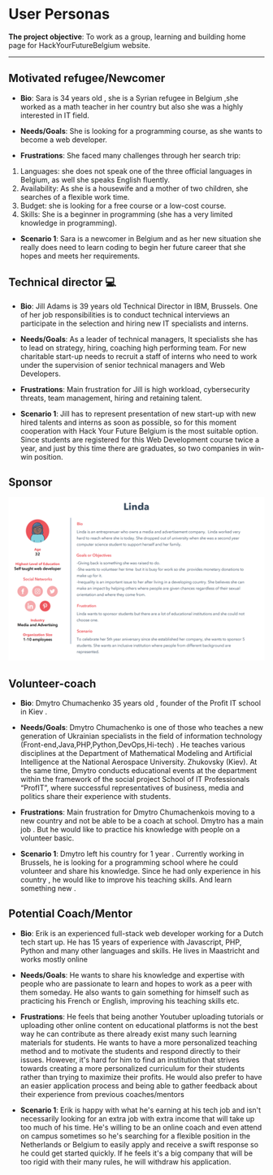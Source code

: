 # User Personas

**The project objective**: To work as a group, learning and building home page
for HackYourFutureBelgium website.

<!-- some introduction -->

---

<!-- a persona -->

## Motivated refugee/Newcomer

- **Bio**: Sara is 34 years old , she is a Syrian refugee in Belgium ,she worked
  as a math teacher in her country but also she was a highly interested in IT
  field.

- **Needs/Goals**: She is looking for a programming course, as she wants to
  become a web developer.

- **Frustrations**: She faced many challenges through her search trip:

1. Languages: she does not speak one of the three official languages in Belgium,
   as well she speaks English fluently.
2. Availability: As she is a housewife and a mother of two children, she
   searches of a flexible work time.
3. Budget: she is looking for a free course or a low-cost course.
4. Skills: She is a beginner in programming (she has a very limited knowledge in
   programming).

- **Scenario 1**: Sara is a newcomer in Belgium and as her new situation she
  really does need to learn coding to begin her future career that she hopes and
  meets her requirements.

## Technical director 💻

- **Bio**: Jill Adams is 39 years old Technical Director in IBM, Brussels. One
  of her job responsibilities is to conduct technical interviews an participate
  in the selection and hiring new IT specialists and interns.

- **Needs/Goals**: As a leader of technical managers, It specialists she has to
  lead on strategy, hiring, coaching high performing team. For new charitable
  start-up needs to recruit a staff of interns who need to work under the
  supervision of senior technical managers and Web Developers.

- **Frustrations**: Main frustration for Jill is high workload, cybersecurity
  threats, team management, hiring and retaining talent.

- **Scenario 1**: Jill has to represent presentation of new start-up with new
  hired talents and interns as soon as possible, so for this moment cooperation
  with Hack Your Future Belgium is the most suitable option. Since students are
  registered for this Web Development course twice a year, and just by this time
  there are graduates, so two companies in win-win position.

## Sponsor

![sponsor](assets/user_persona2.png)

## Volunteer-coach

- **Bio**: Dmytro Chumachenko 35 years old , founder of the Profit IT school in
  Kiev .

- **Needs/Goals**: Dmytro Chumachenko is one of those who teaches a new
  generation of Ukrainian specialists in the field of information technology
  (Front-end,Java,PHP,Python,DevOps,Hi-tech) . He teaches various disciplines at
  the Department of Mathematical Modeling and Artificial Intelligence at the
  National Aerospace University. Zhukovsky (Kiev). At the same time, Dmytro
  conducts educational events at the department within the framework of the
  social project School of IT Professionals “ProfIT”, where successful
  representatives of business, media and politics share their experience with
  students.

- **Frustrations**: Main frustration for Dmytro Chumachenkois moving to a new
  country and not be able to be a coach at school. Dmytro has a main job . But
  he would like to practice his knowledge with people on a volunteer basic.

- **Scenario 1**: Dmytro left his country for 1 year . Currently working in
  Brussels, he is looking for a programming school where he could volunteer and
  share his knowledge. Since he had only experience in his country , he would
  like to improve his teaching skills. And learn something new .

## Potential Coach/Mentor

- **Bio**: Erik is an experienced full-stack web developer working for a Dutch
  tech start up. He has 15 years of experience with Javascript, PHP, Python and
  many other languages and skills. He lives in Maastricht and works mostly
  online

- **Needs/Goals**: He wants to share his knowledge and expertise with people who
  are passionate to learn and hopes to work as a peer with them someday. He also
  wants to gain something for himself such as practicing his French or English,
  improving his teaching skills etc.

- **Frustrations**: He feels that being another Youtuber uploading tutorials or
  uploading other online content on educational platforms is not the best way he
  can contribute as there already exist many such learning materials for
  students. He wants to have a more personalized teaching method and to motivate
  the students and respond directly to their issues. However, it's hard for him
  to find an institution that strives towards creating a more personalized
  curriculum for their students rather than trying to maximize their profits. He
  would also prefer to have an easier application process and being able to
  gather feedback about their experience from previous coaches/mentors

- **Scenario 1**: Erik is happy with what he's earning at his tech job and isn't
  necessarily looking for an extra job with extra income that will take up too
  much of his time. He's willing to be an online coach and even attend on campus
  sometimes so he's searching for a flexible position in the Netherlands or
  Belgium to easily apply and receive a swift response so he could get started
  quickly. If he feels it's a big company that will be too rigid with their many
  rules, he will withdraw his application.
